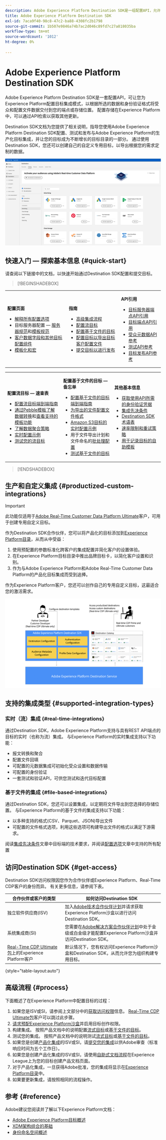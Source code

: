 ```yaml
---
description: Adobe Experience Platform Destination SDK是一组配置API，允许您为Experience Platform配置目标集成模式，以根据所选的数据和身份验证格式将受众和配置文件数据交付到您的端点或存储位置。 配置存储在Experience Platform中，可以通过API检索以获取其他更新。
title: Adobe Experience Platform Destination SDK
exl-id: 7aca9f40-98c8-47c2-ba88-4308fc2b1798
source-git-commit: 1b507e9846a74b7ac2d046c89fd7c27a818035ba
workflow-type: tm+mt
source-wordcount: '1012'
ht-degree: 0%

---
```


# Adobe Experience Platform Destination SDK

Adobe Experience Platform Destination SDK是一套配置API，可让您为Experience Platform配置目标集成模式，以根据所选的数据和身份验证格式将受众和配置文件数据交付到您的端点或存储位置。 配置存储在Experience Platform中，可以通过API检索以获取其他更新。

Destination SDK文档为您提供了相关说明，指导您使用Adobe Experience Platform Destination SDK配置、测试和发布与Adobe Experience Platform的生产化目标集成，并让您的目标成为不断增长的目标目录的一部分。 通过使用Destination SDK，您还可以创建自己的自定义专用目标，以导出根据您的需求定制的数据。

![Experience Platform UI屏幕截图，显示目标目录。](assets/destinations-catalog-overview.png)

## 快速入门 — 探索基本信息 {#quick-start}

请查阅以下链接中的文档，以快速开始通过Destination SDK配置和提交目标。

>[!BEGINSHADEBOX]

<table style="border: 0;">
  <tbody>
    <tr>
        <td>
            <p><b>配置页面</b></p>
            <ul>
                <li><a href="/help/destinations/destination-sdk/functionality/configuration-options.md">解释所有配置选项</a></li>
                <li> 目标服务器配置 — <a href="/help/destinations/destination-sdk/functionality/destination-server/server-specs.md">服务器规范</a>和<a href="/help/destinations/destination-sdk/functionality/destination-server/templating-specs.md">模板规范</a></li>
                <li><a href="/help/destinations/destination-sdk/functionality/destination-configuration/customer-data-fields.md">客户数据字段和其他目标配置组件</a></li>
                <li><a href="https://experienceleague.adobe.com/en/docs/experience-platform/destinations/destination-sdk/functionality/destination-server/message-format">模板化和宏</a></li>
            </ul>
        </td>
        <td>
            <p><b>指南</b></p>
            <ul>
                <li><a href="/help/destinations/destination-sdk/overview.md#process">高级集成流程</a></li>
                <li><a href="/help/destinations/destination-sdk/guides/configure-destination-instructions.md">配置流目标</a></li>
                <li><a href="/help/destinations/destination-sdk/guides/configure-file-based-destination-instructions.md">配置基于文件的目标</a></li>
                <li><a href="/help/destinations/destination-sdk/guides/batch/configure-prospect-audience-destination.md">配置目标以导出目标客户配置文件</a></li>
                <li><a href="/help/destinations/destination-sdk/guides/submit-destination.md">提交目标以进行发布</a></li>
            </ul>
        </td>
                <td>
            <p><b>API引用</b></p>
            <ul>
                <li><a href="https://developer.adobe.com/experience-platform-apis/references/destination-authoring/#tag/Destination-servers-and-templates">目标服务器端点API引用</a></li>
                <li><a href="https://developer.adobe.com/experience-platform-apis/references/destination-authoring/#tag/Destination-configurations">目标端点API引用</a></li>
                <li><a href="https://developer.adobe.com/experience-platform-apis/references/destination-authoring/#tag/Audience-metadata-templates">受众元数据API参考</a></li>
                <li><a href="https://developer.adobe.com/experience-platform-apis/references/destination-authoring/#tag/Destination-testing">测试API参考</a></li>
                <li><a href="https://developer.adobe.com/experience-platform-apis/references/destination-authoring/#tag/Destination-publishing">目标发布API参考</a></li>
            </ul>
        </td>
    </tr>
  </tbody>
</table>

<table style="border: 0;">
  <tbody>
    <tr>
        <td>
            <p><b>配置流目标 — 速查表</b></p>
            <ul>
                <li><a href="/help/destinations/destination-sdk/guides/configure-destination-instructions.md">配置流目标端到端指南</a></li>
                <li><a href="/help/destinations/destination-sdk/functionality/destination-server/message-format.md">通过Pebble模板了解数据转换</a>和<a href="/help/destinations/destination-sdk/functionality/destination-server/supported-functions.md">查看支持的模板功能</a></li>
                <li><a href="/help/destinations/destination-sdk/functionality/destination-configuration/aggregation-policy.md">了解数据聚合策略</a></li>
                <li><a href="https://experienceleague.adobe.com/en/docs/experience-platform/destinations/destination-sdk/functionality/destination-server/message-format">实时配置示例</a></li>
                <li><a href="/help/destinations/destination-sdk/testing-api/streaming-destinations/streaming-destination-testing-overview.md">测试您的流目标</a></li>
            </ul>
        </td>
        <td>
            <p><b>配置基于文件的目标 — 备忘单</b></p>
            <ul>
                <li><a href="/help/destinations/destination-sdk/guides/configure-file-based-destination-instructions.md">配置基于文件的目标端到端指南</a></li>
                <li><a href="/help/destinations/destination-sdk/guides/batch/configure-file-formatting-options.md">为导出的文件配置文件格式</a></li>
                <li><a href="/help/destinations/destination-sdk/guides/batch/configure-amazon-s3-destination-with-predefined-file-formatting.md">Amazon S3目标的实时配置示例</a></li>
                <li>用于文件导出计划和文件命名的<a href="/help/destinations/destination-sdk/functionality/destination-configuration/batch-configuration.md">批处理配置</a></li>
                <li><a href="/help/destinations/destination-sdk/testing-api/batch-destinations/file-based-destination-testing-overview.md">测试基于文件的目标</a></li>
            </ul>
        </td>
        <td>
            <p><b>其他基本信息</b></p>
            <ul>
                <li><a href="/help/destinations/destination-sdk/getting-started.md#obtain-authentication-credentials">获取使用API所需的身份验证凭据</a></li>
                <li><a href="/help/destinations/destination-sdk/integration-prerequisites.md">集成先决条件</a></li>
                <li><a href="/help/destinations/destination-sdk/glossary.md">Destination SDK术语表</a></li>                
                <li><a href="/help/destinations/destination-sdk/functionality/rate-limiting-retry-policy.md">速率限制和重试策略</a></li>
                <li><a href="/help/destinations/destination-sdk/docs-framework/self-service-template.md">用于记录目标的自助模板</a></li>
            </ul>
        </td>
    </tr>
  </tbody>
</table>


>[!ENDSHADEBOX]

## 生产和自定义集成 {#productized-custom-integrations}

>[!IMPORTANT]
>
> 此功能仅适用于[Adobe Real-Time Customer Data Platform Ultimate](https://helpx.adobe.com/legal/product-descriptions/real-time-customer-data-platform.html)客户，可用于创建专用自定义目标。

作为Destination SDK合作伙伴，您可以将产品化的目标添加到[Experience Platform目录](../catalog/overview.md)，从而从中受益：

1. 使用预配置的参数标准化跨客户的集成配置并简化客户的设置体验。
2. 在Experience Platform目标目录中推出品牌目标卡，以简化客户设置和识别。
3. 作为与Adobe Experience Platform和Adobe Real-Time Customer Data Platform的产品化目标集成而受到追捧。

作为Experience Platform客户，您还可以创作自己的专用自定义目标，这最适合您的激活需求。

![概览图表，显示目标开发人员如何与Destination SDK交互以及Real-Time CDP客户如何从产品化和私有目标中获益。](assets/destination-sdk-visual.png)

## 支持的集成类型 {#supported-integration-types}

### 实时（流）集成 {#real-time-integrations}

通过Destination SDK，Adobe Experience Platform支持与具有REST API端点的目标的实时（也称为流）集成。 与Experience Platform的实时集成支持以下功能：

* 报文转换和聚合
* 配置文件回填
* 可配置的元数据集成可初始化受众设置和数据传输
* 可配置的身份验证
* 一套测试和验证API，可供您测试和迭代目标配置

### 基于文件的集成 {#file-based-integrations}

通过Destination SDK，您还可以设置集成，以定期将文件导出到您选择的存储位置。 与Experience Platform的基于文件的集成支持以下功能：

* 以多种支持的格式(CSV、Parquet、JSON)导出文件
* 可配置的文件格式选项，利用这些选项可构建导出文件的格式以满足下游需求。

阅读[集成先决条件](integration-prerequisites.md)文章中目标端的技术要求，并阅读[配置选项](functionality/configuration-options.md)文章中支持的所有配置

## 访问Destination SDK {#get-access}

Destination SDK访问权限因您作为合作伙伴或Experience Platform、Real-Time CDP客户的身份而异。 有关更多信息，请参阅下表。

| 合作伙伴或客户的类型 | 如何访问Destination SDK |
|---------|----------|
| 独立软件供应商(ISV) | 加入[Adobe技术合作伙伴计划](https://partners.adobe.com/technologyprogram/experiencecloud.html)并请求获取Experience Platform沙盒以进行访问Destination SDK。 |
| 系统集成商(SI) | 您需要在[Adobe解决方案合作伙伴计划](https://solutionpartners.adobe.com/home.html)中处于金级或白金级才能配置Experience Platform沙盒并访问Destination SDK。 |
| [Real-Time CDP Ultimate包](https://helpx.adobe.com/legal/product-descriptions/real-time-customer-data-platform.html)上的Experience Platform客户 | 默认情况下，您有权访问Experience Platform沙盒和Destination SDK，从而允许您为组织构建专用目标。 |

{style="table-layout:auto"}

## 高级流程 {#process}

下面概述了在Experience Platform中配置目标的过程：

1. 如果您是ISV或SI，请参阅上文部分中的[获取访问权限](#get-access)信息。 [Real-Time CDP Ultimate包](https://helpx.adobe.com/legal/product-descriptions/real-time-customer-data-platform.html)客户可以跳过此步骤。
2. [请求预配Experience Platform沙盒](https://adobeexchangeec.zendesk.com/hc/en-us/articles/360037457812-Adobe-Experience-Platform-Sandbox-Accounts-Access-Adding-Users-and-Support)并启用目标创作权限。
3. 构建集成。 按照产品文档中的说明配置[流式目标](guides/configure-destination-instructions.md)或[基于文件的目标](guides/configure-file-based-destination-instructions.md)。
4. 测试您的集成。 按照产品文档中的说明测试[流式目标](testing-api/streaming-destinations/streaming-destination-testing-overview.md)或[基于文件的目标](testing-api/batch-destinations/file-based-destination-testing-overview.md)。
5. 如果您是创建[产品化集成](./overview.md#productized-custom-integrations)的ISV或SI，请[提交您的集成](guides/submit-destination.md)以供Adobe审查（标准响应时间为五个工作日）。
6. 如果您是创建产品化集成的ISV或SI，请使用[自助式文档流程](docs-framework/documentation-instructions.md)在Experience League上为您的目标创建产品文档页面。
7. 对于产品化集成，一旦获得Adobe批准，您的集成将显示在[Experience Platform目录](../catalog/overview.md)中。
8. 如果要更新集成，请按照相同的流程操作。

## 参考 {#reference}

Adobe建议您阅读并了解以下Experience Platform文档：

* [Adobe Experience Platform目标概述](https://experienceleague.adobe.com/docs/experience-platform/destinations/home.html?lang=zh-Hans)
* [XDM架构组合的基础](https://experienceleague.adobe.com/docs/experience-platform/xdm/schema/composition.html)
* [身份命名空间概述](https://experienceleague.adobe.com/docs/experience-platform/identity/namespaces.html?lang=zh-Hans)

